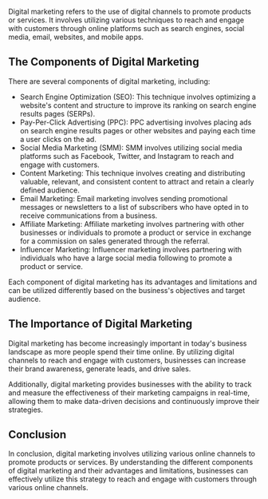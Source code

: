
Digital marketing refers to the use of digital channels to promote products or services. It involves utilizing various techniques to reach and engage with customers through online platforms such as search engines, social media, email, websites, and mobile apps.

The Components of Digital Marketing
-----------------------------------

There are several components of digital marketing, including:

* Search Engine Optimization (SEO): This technique involves optimizing a website's content and structure to improve its ranking on search engine results pages (SERPs).
* Pay-Per-Click Advertising (PPC): PPC advertising involves placing ads on search engine results pages or other websites and paying each time a user clicks on the ad.
* Social Media Marketing (SMM): SMM involves utilizing social media platforms such as Facebook, Twitter, and Instagram to reach and engage with customers.
* Content Marketing: This technique involves creating and distributing valuable, relevant, and consistent content to attract and retain a clearly defined audience.
* Email Marketing: Email marketing involves sending promotional messages or newsletters to a list of subscribers who have opted in to receive communications from a business.
* Affiliate Marketing: Affiliate marketing involves partnering with other businesses or individuals to promote a product or service in exchange for a commission on sales generated through the referral.
* Influencer Marketing: Influencer marketing involves partnering with individuals who have a large social media following to promote a product or service.

Each component of digital marketing has its advantages and limitations and can be utilized differently based on the business's objectives and target audience.

The Importance of Digital Marketing
-----------------------------------

Digital marketing has become increasingly important in today's business landscape as more people spend their time online. By utilizing digital channels to reach and engage with customers, businesses can increase their brand awareness, generate leads, and drive sales.

Additionally, digital marketing provides businesses with the ability to track and measure the effectiveness of their marketing campaigns in real-time, allowing them to make data-driven decisions and continuously improve their strategies.

Conclusion
----------

In conclusion, digital marketing involves utilizing various online channels to promote products or services. By understanding the different components of digital marketing and their advantages and limitations, businesses can effectively utilize this strategy to reach and engage with customers through various online channels.
